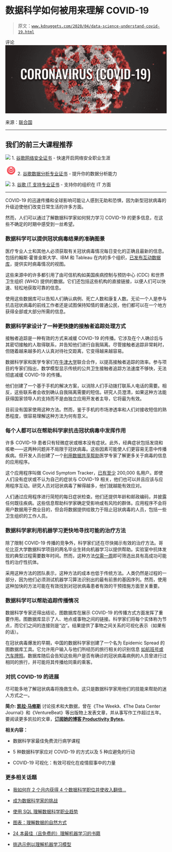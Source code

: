 # 数据科学如何被用来理解 COVID-19

> 原文：[`www.kdnuggets.com/2020/04/data-science-understand-covid-19.html`](https://www.kdnuggets.com/2020/04/data-science-understand-covid-19.html)

评论 ![图](img/26153262742fe1700914291e6178dcde.png)

来源：[联合国](https://www.un.org/development/desa/indigenouspeoples/covid-19.html)

* * *

## 我们的前三大课程推荐

![](img/0244c01ba9267c002ef39d4907e0b8fb.png) 1\. [谷歌网络安全证书](https://www.kdnuggets.com/google-cybersecurity) - 快速开启网络安全职业生涯

![](img/e225c49c3c91745821c8c0368bf04711.png) 2\. [谷歌数据分析专业证书](https://www.kdnuggets.com/google-data-analytics) - 提升你的数据分析能力

![](img/0244c01ba9267c002ef39d4907e0b8fb.png) 3\. [谷歌 IT 支持专业证书](https://www.kdnuggets.com/google-itsupport) - 支持你的组织在 IT 方面

* * *

COVID-19 的迅速传播和全球影响可能让人感到无助和恐惧，因为新型冠状病毒的升级迫使他们改变日常生活的许多方面。

然而，人们可以通过了解数据科学家如何努力学习 COVID-19 的更多信息，在这些不确定的时期中感受到一丝希望。

### 数据科学可以提供冠状病毒结果的准确图景

医疗专业人士和其他人必须获取有关冠状病毒情况每日变化的正确且最新的信息。包括约翰斯·霍普金斯大学、IBM 和 Tableau 在内的多个组织，[已发布互动数据库](https://www.zdnet.com/article/how-to-track-the-coronavirus-dashboard-delivers-real-time-view-of-the-deadly-virus/)，提供实时病毒情况的视图。

这些来源中的许多都引用了由可信机构如美国疾病控制与预防中心 (CDC) 和世界卫生组织 (WHO) 提供的数据。它们还包括这些机构的直接链接，以便人们可以快速、轻松地获取可靠的信息。

使用这些数据库可以告知人们确认病例、死亡人数和康复人数。无论一个人是参与抗击冠状病毒的前线工作者还是试图保持知情的普通公民，他们都可以在一个地方获得全部或大部分所需的信息。

### 数据科学家设计了一种更快捷的接触者追踪处理方式

接触者追踪是一种有效的方式来减缓 COVID-19 的传播。它涉及在个人确诊后与其密切接触的人取得联系，并告知他们进行自我隔离。尽管接触者追踪非常耗时，但随着越来越多的人认真对待社交距离，它变得越来越容易。

数据科学家和医学专家们在[牛津大学](http://www.ox.ac.uk/news/2020-03-17-infectious-disease-experts-provide-evidence-coronavirus-mobile-app-instant-contact)联合合作，以提高接触者追踪的效率。参与项目的专家们指出，数学模型显示传统的公共卫生接触者追踪方法速度不够快，无法彻底减缓 COVID-19 的传播。

他们创建了一个基于手机的解决方案，以消除人们手动拨打联系人电话的需要。相反，这些联系者会收到确认自我隔离需要的短信。研究人员澄清，如果这种方法能获得国家领导人的支持而不是由独立应用开发者主导，它将最为有效。

目前没有国家使用这种方法。然而，鉴于手机的市场渗透率和人们对接收短信的熟悉程度，很容易理解这种方法为何有意义。

### 每个人都可以在帮助科学家抗击冠状病毒中发挥作用

许多 COVID-19 患者只有轻微症状或根本没有症状。此外，经典症状包括发烧和咳嗽——这两种问题并不局限于冠状病毒。这些因素可能使人们更容易无意中传播疾病。但开发人员创建了一个[利用数据共享帮助](https://www.techradar.com/news/this-covid-19-tracking-app-lets-you-help-scientists-study-the-coronavirus)医学专家了解更多关于病毒的信息的应用程序。

这个应用程序叫做 Covid Symptom Tracker，[已有至少](https://www.techradar.com/news/this-covid-19-tracking-app-lets-you-help-scientists-study-the-coronavirus) 200,000 名用户。即使人们没有症状或不认为自己的症状与 COVID-19 相关，他们也可以并且应该与应用程序互动。研究人员对冠状病毒了解得越多，他们就越能有效应对。

人们通过应用程序进行简短的每日症状检查。他们还提供年龄和邮政编码，并披露任何既往疾病。这些信息帮助科学家确定受影响或有风险的群体。应用程序不会将用户数据用于商业目的，但会将数据提供给致力于阻止冠状病毒的人员，包括一些卫生组织的工作人员。

### 数据科学家利用机器学习更快地寻找可能的治疗方法

除了限制 COVID-19 传播的竞争外，科学家们还在尽快揭示有效的治疗方法。哥伦比亚大学数据科学项目的两名毕业生转向机器学习以提供帮助。实验室中抗体发现的典型过程需要数年时间。然而，这种方法[仅需一周](https://datascience.columbia.edu/dsi-alumni-use-machine-learning-discover-coronavirus-treatments)即可筛选出具有高成功可能性的治疗性抗体。

采用这种方法的团队表示，这种方法的成本也低于传统方法。人类仍然是过程的一部分，因为他们必须测试机器学习算法识别出的最有前景的基因序列。然而，使用这种加快的方法可能在有效找到对冠状病毒患者有效的干预措施方面至关重要。

### 数据科学可以帮助追踪传播情况

数据科学专家还得出结论，图数据库在展示 COVID-19 的传播方式方面发挥了重要作用。图数据库显示了人、地点或事物之间的链接。科学家们将每个实体称为节点，而它们之间的连接则是“边”。结果提供了事物之间关系的可视化表示（如果有的话）。

在冠状病毒爆发的早期，中国的数据科学家创建了一个名为 Epidemic Spread 的图数据库工具。它允许用户输入与他们所经历的旅行相关的识别信息 [如航班号或汽车牌照](https://www.datanami.com/2020/03/12/tracking-the-spread-of-coronavirus-with-graph-databases/)。数据库随后会告知这些用户是否有确诊的冠状病毒病例的人员曾进行过相同的旅行，并可能将其传播给同乘的乘客。

### 对抗 COVID-19 的进展

尽可能多地了解冠状病毒将挽救生命。这只是数据科学家用他们的技能来帮助的迷人方式之一。

**简介: [凯拉·马修斯](http://productivitybytes.com/subscribe-to-productivity-bytes/)** 讨论技术和大数据，曾在《The Week》、《The Data Center Journal》和《VentureBeat》等出版物上发表文章，并从事写作工作超过五年。要阅读更多凯拉的文章，[**订阅她的博客 Productivity Bytes**](http://productivitybytes.com/subscribe-to-productivity-bytes/)。

**相关内容：**

+   数据科学家最佳免费流行病学课程

+   5 种数据科学家应对 COVID-19 的方式以及 5 种应避免的行动

+   COVID-19 可视化：有效可视化在疫情叙事中的力量

### 更多相关话题

+   [我如何在 2 个月内获得 4 个数据科学职位并使收入翻倍…](https://www.kdnuggets.com/2021/01/data-science-offers-doubled-income-2-months.html)

+   [成为数据科学家的挑战](https://www.kdnuggets.com/2022/02/data-scientist-challenges.html)

+   [使用 SQL 理解数据科学职业趋势](https://www.kdnuggets.com/using-sql-to-understand-data-science-career-trends)

+   [图表：理解数据的自然方式](https://www.kdnuggets.com/2022/10/manning-graphs-natural-way-understand-data.html)

+   [24 本最佳（且免费的）理解机器学习的书籍](https://www.kdnuggets.com/2020/03/24-best-free-books-understand-machine-learning.html)

+   [挑选示例以理解机器学习模型](https://www.kdnuggets.com/2022/11/picking-examples-understand-machine-learning-model.html)
